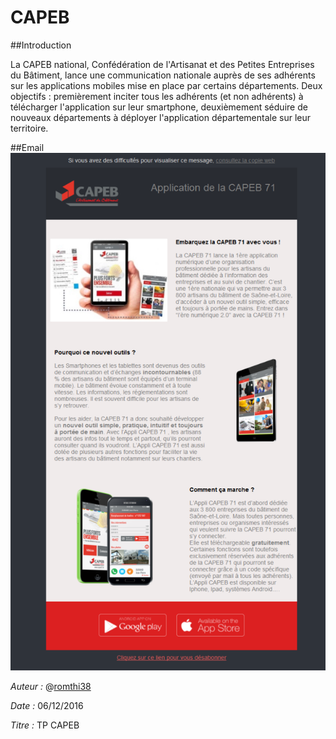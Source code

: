 # CAPEB

##Introduction

La CAPEB national, Confédération de l'Artisanat et des Petites Entreprises du Bâtiment, lance une communication nationale auprès de ses adhérents sur les applications mobiles mise en place par certains départements. Deux objectifs : premièrement inciter tous les adhérents (et non adhérents) à télécharger l'application sur leur smartphone, deuxièmement séduire de nouveaux départements à déployer l'application départementale sur leur territoire.


##Email
![email](/Full.png)

*Auteur :* @[romthi38](https://github.com/romthi38)

*Date :* 06/12/2016

*Titre :* TP CAPEB
